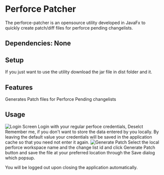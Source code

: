 # Perforce Patcher

The perforce-patcher is an opensource utility developed in JavaFx to quickly create patch/diff files for perforce pending changelists. 
        
## Dependencies: None

## Setup
If you just want to use the utility download the jar file in dist folder and it. 

## Features
Generates Patch files for Perforce Pending changelists

## Usage
![Login Screen](https://farm2.staticflickr.com/1626/25596793045_91c403dfd9_z.jpg) 
Login with your regular perfoce credentials, Deselct Remember me, if you don't want to store the data entered by you locally. By leaving the default value your credentials will be saved in the application cache so that you need not enter it again.
![Generate Patch](https://farm2.staticflickr.com/1501/25229331639_f3324f01b4_z.jpg) 
Select the local perforce workspace name and the change list id and click Generate Patch button and save the file at your preferred location through the Save dialog which popsup.

You will be logged out upon closing the application automatically.
